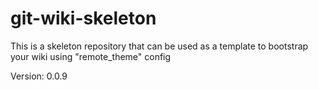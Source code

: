 # git-wiki-skeleton
This is a skeleton repository that can be used as a template to bootstrap your wiki using "remote_theme" config

Version: 0.0.9
